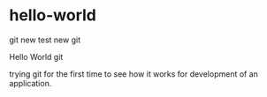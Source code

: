 # hello-world
git new test new git

Hello World git

trying git for the first time to see how it works for development of an application.
